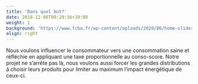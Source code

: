 ```yaml
---
title: 'Dans quel but?'
date: 2018-12-06T09:29:16+10:00
weight: 1
background: 'https://www.fcba.fr/wp-content/uploads/2020/06/home-slider-05.jpg'
align: right
---
```


Nous voulons influencer le consommateur vers une consommation saine et réfléchie en appliquant une taxe proportionnelle au conso-score. Notre projet ne s’arrête pas là, nous voulons aussi forcer les grandes distributions à choisir leurs produits pour limiter au maximum l’impact énergétique de ceux-ci.
